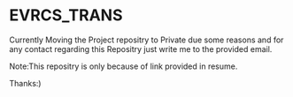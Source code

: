 # EVRCS_TRANS

Currently Moving the Project repositry to Private due some reasons and for any contact regarding this Repositry just write me to the provided email.

Note:This repositry is only because of link provided in resume.

Thanks:)
